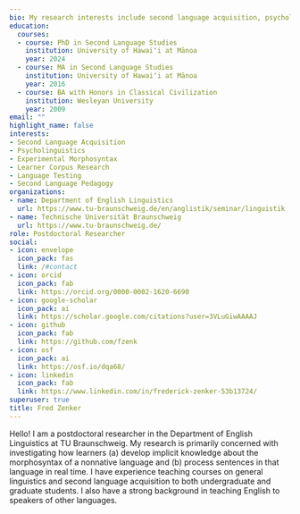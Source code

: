 ```yaml
---
bio: My research interests include second language acquisition, psycholinguistics, learner corpus research, and language testing.
education:
  courses:
  - course: PhD in Second Language Studies
    institution: University of Hawaiʻi at Mānoa
    year: 2024
  - course: MA in Second Language Studies
    institution: University of Hawaiʻi at Mānoa
    year: 2016
  - course: BA with Honors in Classical Civilization
    institution: Wesleyan University
    year: 2009
email: ""
highlight_name: false
interests:
- Second Language Acquisition
- Psycholinguistics
- Experimental Morphosyntax
- Learner Corpus Research
- Language Testing
- Second Language Pedagogy
organizations:
- name: Department of English Linguistics
  url: https://www.tu-braunschweig.de/en/anglistik/seminar/linguistik
- name: Technische Universität Braunschweig
  url: https://www.tu-braunschweig.de/
role: Postdoctoral Researcher
social:
- icon: envelope
  icon_pack: fas
  link: /#contact
- icon: orcid
  icon_pack: fab
  link: https://orcid.org/0000-0002-1620-6690
- icon: google-scholar
  icon_pack: ai
  link: https://scholar.google.com/citations?user=3VLuGiwAAAAJ
- icon: github
  icon_pack: fab
  link: https://github.com/fzenk
- icon: osf
  icon_pack: ai
  link: https://osf.io/dqa68/
- icon: linkedin
  icon_pack: fab
  link: https://www.linkedin.com/in/frederick-zenker-53b13724/
superuser: true
title: Fred Zenker
---
```


Hello! I am a postdoctoral researcher in the Department of English Linguistics at TU Braunschweig. My research is primarily concerned with investigating how learners (a) develop implicit knowledge about the morphosyntax of a nonnative language and (b) process sentences in that language in real time. I have experience teaching courses on general linguistics and second language acquisition to both undergraduate and graduate students. I also have a strong background in teaching English to speakers of other languages.